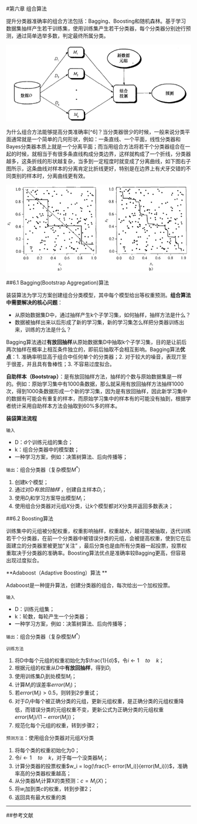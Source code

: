 #第六章 组合算法

提升分类器准确率的组合方法包括：Bagging、Boosting和随机森林。基于学习数据集抽样产生若干训练集，使用训练集产生若干分类器，每个分类器分别迚行预测，通过简单选举多数，判定最终所属分类。

![组合算法](../%E6%9C%BA%E5%99%A8%E5%AD%A6%E4%B9%A0/imgs_md/%E7%BB%84%E5%90%88%E7%AE%97%E6%B3%95.png)

为什么组合方法能够提高分类准确率[^6]？当分类器很少的时候，一般来说分类平面通常就是一个简单的几何形状，例如：一条直线、一个平面，线性分类器和Bayes分类器本质上就是一个分离平面；而当用组合方法将若干个分类器组合在一起的时候，就相当于有很多条直线构成分类边界，这样就构成了一个折线，分类器越多，这条折线的形状越复杂，当多到一定程度时就变成了分离曲线，如下图右子图所示，这条曲线对样本的分离肯定比折线更好，特别是在边界上有犬牙交错的不同类别的样本时，分离曲线更有效。

![组合算法提高分类准确率](../%E6%9C%BA%E5%99%A8%E5%AD%A6%E4%B9%A0/imgs_md/%E7%BB%84%E5%90%88%E7%AE%97%E6%B3%95%E6%8F%90%E9%AB%98%E5%88%86%E7%B1%BB%E5%87%86%E7%A1%AE%E7%8E%87.png)

##6.1 Bagging(Bootstrap Aggregation)算法

装袋算法为学习方案创建组合分类模型，其中每个模型给出等权重预测。**组合算法中需要解决的核心问题**：

- 从原始数据集D中，通过抽样产生k个子学习集，如何抽样，抽样方法是什么？
- 数据被抽样出来以后形成了新的学习集，新的学习集怎么样把分类器训练出来，训练的方法是什么？

Bagging算法通过**有放回抽样**从原始数据集D中抽取k个子学习集，目的是让前后两次抽样在概率上相互条件独立的，即前后抽取不会相互影响。Bagging算法**优点**：1. 准确率明显高于组合中任何单个的分类器；2. 对于较大的噪音，表现丌至于很差，并且具有鲁棒性；3. 不容易过度拟合。

**自助样本（Bootstrap）**：是有放回抽样方法，抽样的个数与原始数据集是一样的。例如：原始学习集中有1000条数据，那么就采用有放回抽样方法抽样1000次，得到1000条数据形成一个新的学习集，因为是有放回抽样，因此新学习集中的数据有可能会有重复的样本，而原始学习集中的样本有的可能没有抽到，根据学者统计采用自助样本方法会抽取到60%多的样本。

**装袋算法流程**

`输入`

- D：d个训练元组的集合；
- k：组合分类器中的模型数；
- 一种学习方案，例如：决策树算法、后向传播等；

`输出`：组合分类器（复杂模型$M^*$）

1. 创建k个模型；
2. 通过对D*有放回抽样* ，创建自主样本$D_i$；
3. 使用$D_i$和学习方案导出模型$M_i$；
4. 使用组合分类器对元组$X$分类，让k个模型都对$X$分类并返回多数表决；








##6.2 Boosting算法

训练集中的元组被分配权重，权重影响抽样，权重越大，越可能被抽取，迭代训练若干个分类器，在前一个分类器中被错误分类的元组，会被提高权重，使到它在后面建立的分类器里被更加“关注” ，最后分类也是由所有分类器一起投票，投票权重取决于分类器的准确率。Boosting算法优点是准确率较Bagging更高，但容易出现过度拟合。

**Adaboost（Adaptive Boosting）算法 **

Adaboost是一种提升算法，创建分类器的组合，每次给出一个加权投票。

`输入`

- D：训练元组集；
- k：轮数，每轮产生一个分类器；
- 一种学习方案，例如：决策树算法、后向传播等；

`输出`：组合分类器（复杂模型$M^*$）

`训练方法`

1. 将D中每个元组的权重初始化为$\frac{1}{d}$，令$i \leftarrow 1 \quad to \quad k$；
2. 根据元组的权重从D中**有放回抽样**，得到$D_i$
3. 使用训练集$D_i$到处模型$M_i$；
4. 计算$M_i$的误差率$error(M_i)$；
5. 若$error(M_i) \gt 0.5$，则转到2步重试；
6. 对于$D_i$中每个被正确分类的元组，更新元组权重，是正确分类的元组权重降低，而错误分类的元组权重不变，更新公式为正确分类的元组权重  $error(M_i)/(1 - error(M_i))$；
7. 规范化每个元组的权重，转到步骤2；

`预测方法`：使用组合分类器对元组$X$分类

1. 将每个类的权重初始化为0；
2. 令$i \leftarrow 1 \quad to \quad k$，对于每一个没类器$M_i$；
3. 计算分类器的投票权重$w_i  = log(\frac{1-  error(M_i)}{error(M_i)})$，准确率高的分类器权重越高；
4. 从分类器$M_i$计算X的类预测：$c = M_i(X)$；
5. 将$w_i$加到类$c$的权重，转到步骤2；
6. 返回具有最大权重的类





****

##参考文献

[^1]: Friedman J H. Greedy function approximation: a gradient boosting machine[J]. Annals of statistics, 2001: 1189-1232.
[^2]: Friedman J H. Stochastic gradient boosting[J]. Computational Statistics & Data Analysis, 2002, 38(4): 367-378.

